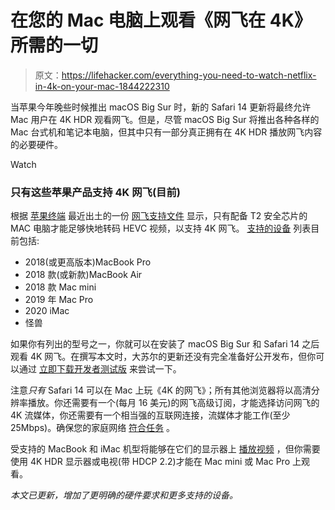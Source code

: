 # 在您的 Mac 电脑上观看《网飞在 4K》所需的一切

> 原文：<https://lifehacker.com/everything-you-need-to-watch-netflix-in-4k-on-your-mac-1844222310>

当苹果今年晚些时候推出 macOS Big Sur 时，新的 Safari 14 更新将最终允许 Mac 用户在 4K HDR 观看网飞。但是，尽管 macOS Big Sur 将推出各种各样的 Mac 台式机和笔记本电脑，但其中只有一部分真正拥有在 4K HDR 播放网飞内容的必要硬件。

Watch

### **只有这些苹果产品支持 4K 网飞(目前)**

根据 [苹果终端](https://appleterm.com/2020/09/30/streaming-netflix-4k-on-macos-big-sur-requires-a-mac-with-a-t2-security-chip) 最近出土的一份 [网飞支持文件](https://help.netflix.com/en/node/55764) 显示，只有配备 T2 安全芯片的 MAC 电脑才能足够快地转码 HEVC 视频，以支持 4K 网飞。 [支持的设备](https://support.apple.com/en-us/HT208862) 列表目前包括:

*   2018(或更高版本)MacBook Pro
*   2018 款(或新款)MacBook Air
*   2018 款 Mac mini
*   2019 年 Mac Pro
*   2020 iMac
*   怪兽

如果你有列出的型号之一，你就可以在安装了 macOS Big Sur 和 Safari 14 之后观看 4K 网飞。在撰写本文时，大苏尔的更新还没有完全准备好公开发布，但你可以通过 [立即下载开发者测试版](https://lifehacker.com/how-to-beta-test-apples-new-os-updates-from-wwdc-2020-1844123711) 来尝试一下。

注意*只有* Safari 14 可以在 Mac 上玩《4K 的网飞》；所有其他浏览器将以高清分辨率播放。你还需要有一个(每月 16 美元)的网飞高级订阅，才能选择访问网飞的 4K 流媒体，你还需要有一个相当强的互联网连接，流媒体才能工作(至少 25Mbps)。确保您的家庭网络 [符合任务](https://lifehacker.com/how-to-check-if-your-internet-is-fast-enough-to-stream-1837542790) 。

受支持的 MacBook 和 iMac 机型将能够在它们的显示器上 [播放视频](https://support.apple.com/en-us/HT210980) ，但你需要使用 4K HDR 显示器或电视(带 HDCP 2.2)才能在 Mac mini 或 Mac Pro 上观看。

*本文已更新，增加了更明确的硬件要求和更多支持的设备。*